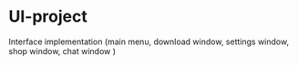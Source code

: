 # UI-project
Interface implementation (main menu, download window, settings window, shop window, chat window )
